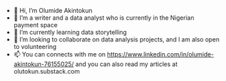 - 👋 Hi, I’m Olumide Akintokun
- 👀 I’m a writer and a data analyst who is currently in the Nigerian payment space
- 🌱 I’m currently learning data storytelling
- 💞️ I’m looking to collaborate on data analysis projects, and I am also open to volunteering
- 📫 You can connects with me on https://www.linkedin.com/in/olumide-akintokun-76155025/ and you can also read my articles at olutokun.substack.com

<!---
Olutokun/Olutokun is a ✨ special ✨ repository because its `README.md` (this file) appears on your GitHub profile.
You can click the Preview link to take a look at your changes.
--->
